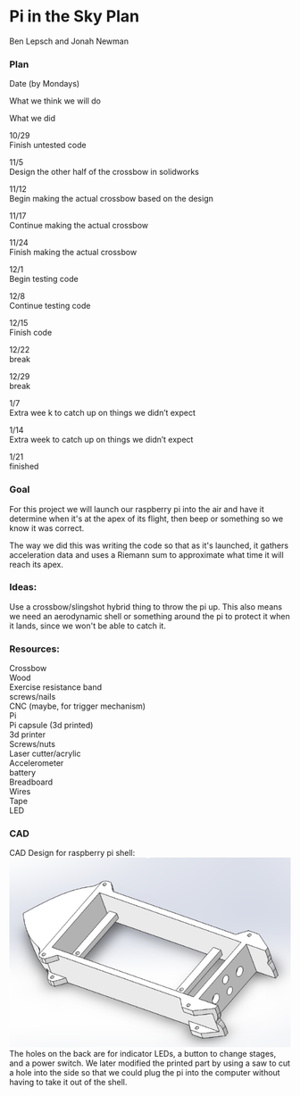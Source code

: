 # Pi in the Sky Plan
Ben Lepsch and Jonah Newman

### Plan  

Date (by Mondays)

What we think we will do

What we did  

10/29  
Finish untested code


11/5  
Design the other half of the crossbow in solidworks


11/12  
Begin making the actual crossbow based on the design


11/17  
Continue making the actual crossbow


11/24  
Finish making the actual crossbow


12/1  
Begin testing code


12/8  
Continue testing code


12/15  
Finish code


12/22  
break


12/29   
break


1/7  
Extra wee  k to catch up on things we didn’t expect


1/14   
Extra week to catch up on things we didn’t expect


1/21   
finished




### Goal  
For this project we will launch our raspberry pi into the air and have it determine when it's at the apex of its flight, then beep or something so we know it was correct.

The way we did this was writing the code so that as it's launched, it gathers acceleration data and uses a Riemann sum to approximate what time it will reach its apex.

### Ideas:  
Use a crossbow/slingshot hybrid thing to throw the pi up.
This also means we need an aerodynamic shell or something around the pi to protect it when it lands, since we won't be able to catch it.

### Resources:  
Crossbow  
Wood   
Exercise resistance band  
screws/nails  
CNC (maybe, for trigger mechanism)  
Pi  
Pi capsule (3d printed)  
3d printer  
Screws/nuts  
Laser cutter/acrylic  
Accelerometer   
battery  
Breadboard  
Wires  
Tape  
LED  

### CAD
CAD Design for raspberry pi shell:  
![Raspberry Pi Shell](/screenshott.png)  
The holes on the back are for indicator LEDs, a button to change stages, and a power switch.
We later modified the printed part by using a saw to cut a hole into the side so that we could plug the pi into the computer without having to take it out of the shell.


